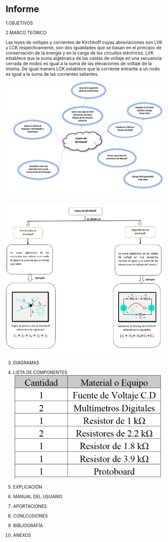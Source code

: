 # Informe
1.OBJETIVOS 

2.MARCO TEÓRICO

Las leyes de voltajes y corrientes de Kirchhoff cuyas abreviaciones son LVK y LCK respectivamente, son dos igualdades que se basan en el principio de conservación de la energía y en la carga de los circuitos eléctricos. LVK establece que la suma algebraica de las caídas de voltaje en una secuencia cerrada de nodos es igual a la suma de las elevaciones de voltaje de la misma. De igual manera LCK establece que la corriente entrante a un nodo es igual a la suma de las corrientes salientes.


![](img/Mapa%20mental%202.jpeg)

![](img/Mapa%20Mental%201.jpeg)

3. DIAGRAMAS

4. LISTA DE COMPONENTES
![](img/Material%20y%20Equipo%20Requerido.jpg)
5. EXPLICACIÓN 

6. MANUAL DEL USUARIO 

7. APORTACIONES

8. CONLCUSIONES

9. BIBLIOGRAFÍA 


10. ANEXOS
